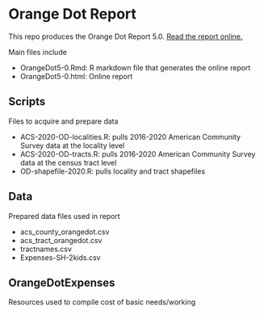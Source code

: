 # Orange Dot Report

This repo produces the Orange Dot Report 5.0. [Read the report online.](https://virginiaequitycenter.github.io/orange-dot/OrangeDot5-0.html)

Main files include

* OrangeDot5-0.Rmd: R markdown file that generates the online report
* OrangeDot5-0.html: Online report

## Scripts
Files to acquire and prepare data

* ACS-2020-OD-localities.R: pulls 2016-2020 American Community Survey data at the locality level
* ACS-2020-OD-tracts.R: pulls 2016-2020 American Community Survey data at the census tract level
* OD-shapefile-2020.R: pulls locality and tract shapefiles

## Data
Prepared data files used in report

* acs_county_orangedot.csv
* acs_tract_orangedot.csv
* tractnames.csv
* Expenses-SH-2kids.csv

## OrangeDotExpenses
Resources used to compile cost of basic needs/working
